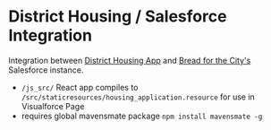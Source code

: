 # District Housing / Salesforce Integration

Integration between [District Housing App](https://github.com/codefordc/districthousing) and [Bread for the City's](www.breadforthecity.org) Salesforce instance.

- `/js_src/` React app compiles to `/src/staticresources/housing_application.resource` for use in Visualforce Page
- requires global mavensmate package `npm install mavensmate -g`
